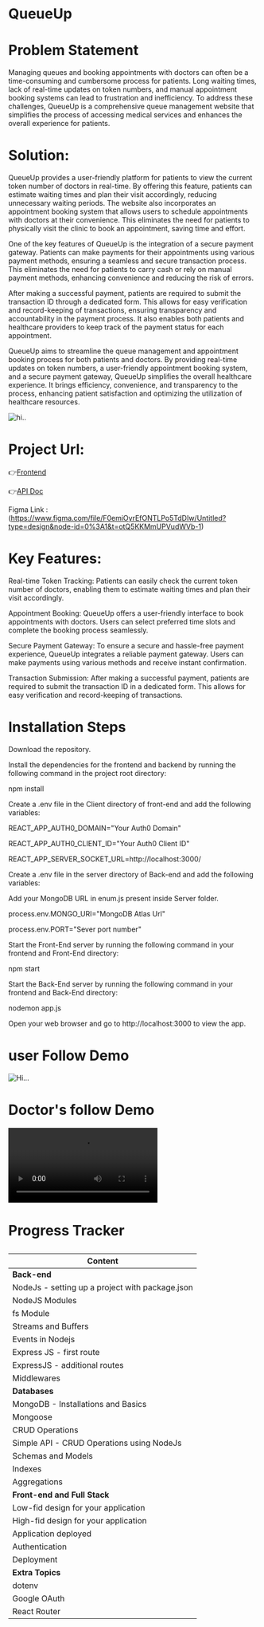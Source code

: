 # QueueUp

# Problem Statement
Managing queues and booking appointments with doctors can often be a time-consuming and cumbersome process for patients. Long waiting times, lack of real-time updates on token numbers, and manual appointment booking systems can lead to frustration and inefficiency. To address these challenges, QueueUp is a comprehensive queue management website that simplifies the process of accessing medical services and enhances the overall experience for patients.

# Solution:
QueueUp provides a user-friendly platform for patients to view the current token number of doctors in real-time. By offering this feature, patients can estimate waiting times and plan their visit accordingly, reducing unnecessary waiting periods. The website also incorporates an appointment booking system that allows users to schedule appointments with doctors at their convenience. This eliminates the need for patients to physically visit the clinic to book an appointment, saving time and effort.

One of the key features of QueueUp is the integration of a secure payment gateway. Patients can make payments for their appointments using various payment methods, ensuring a seamless and secure transaction process. This eliminates the need for patients to carry cash or rely on manual payment methods, enhancing convenience and reducing the risk of errors.

After making a successful payment, patients are required to submit the transaction ID through a dedicated form. This allows for easy verification and record-keeping of transactions, ensuring transparency and accountability in the payment process. It also enables both patients and healthcare providers to keep track of the payment status for each appointment.

QueueUp aims to streamline the queue management and appointment booking process for both patients and doctors. By providing real-time updates on token numbers, a user-friendly appointment booking system, and a secure payment gateway, QueueUp simplifies the overall healthcare experience. It brings efficiency, convenience, and transparency to the process, enhancing patient satisfaction and optimizing the utilization of healthcare resources.

![hi..](https://res.cloudinary.com/dr7cybxpq/image/upload/v1685015388/Screenshot_2023-05-25_171927_nmzsa9.png)

# Project Url:

 👉[Frontend](https://queueup.netlify.app/)
 
 👉[API Doc](https://documenter.getpostman.com/view/25535337/2s93m61hUk)

Figma Link : (https://www.figma.com/file/F0emiOyrEfONTLPo5TdDIw/Untitled?type=design&node-id=0%3A1&t=otQ5KKMmUPVudWVb-1)

#  Key Features:
Real-time Token Tracking: 
Patients can easily check the current token number of doctors, enabling them to estimate waiting times and plan their visit accordingly.

Appointment Booking:
QueueUp offers a user-friendly interface to book appointments with doctors. Users can select preferred time slots and complete the booking process seamlessly.

Secure Payment Gateway: 
To ensure a secure and hassle-free payment experience, QueueUp integrates a reliable payment gateway. Users can make payments using various methods and receive instant confirmation.

Transaction Submission: 
After making a successful payment, patients are required to submit the transaction ID in a dedicated form. This allows for easy verification and record-keeping of transactions.

# Installation Steps
Download the repository.

Install the dependencies for the frontend and backend by running the following command in the project root directory:

npm install

Create a .env file in the Client directory of front-end and add the following variables:

REACT_APP_AUTH0_DOMAIN="Your Auth0 Domain"

REACT_APP_AUTH0_CLIENT_ID="Your Auth0 Client ID"

REACT_APP_SERVER_SOCKET_URL=http://localhost:3000/

Create a .env file in the server directory of Back-end and add the following variables:

Add your MongoDB URL in enum.js present inside Server folder.

process.env.MONGO_URI="MongoDB Atlas Url"

process.env.PORT="Sever port number"

Start the Front-End server by running the following command in your frontend and Front-End directory:

npm start

Start the Back-End server by running the following command in your frontend and Back-End directory:

nodemon app.js

Open your web browser and go to http://localhost:3000 to view the app.


# user Follow Demo

![Hi...](https://res.cloudinary.com/dr7cybxpq/image/upload/v1685034690/ezgif.com-video-to-gif_hrglgr.gif)


# Doctor's follow Demo

![Hello...](https://res.cloudinary.com/dr7cybxpq/video/upload/v1685036746/ezgif.com-gif-maker_qvkxdw.mp4)

# Progress Tracker
## 
| Content |
| ------- |
| **Back-end** |
| NodeJs - setting up a project with package.json |
| NodeJS Modules |
| fs Module |
| Streams and Buffers |
| Events in Nodejs |
| Express JS - first route |
| ExpressJS - additional routes |
| Middlewares |
| **Databases** |
| MongoDB - Installations and Basics |
| Mongoose |
| CRUD Operations |
| Simple API - CRUD Operations using NodeJs |
| Schemas and Models |
| Indexes |
| Aggregations |
| **Front-end and Full Stack** |
| Low-fid design for your application |
| High-fid design for your application |
| Application deployed |
| Authentication |
| Deployment |
| **Extra Topics** |
| dotenv |
| Google OAuth |
| React Router |
